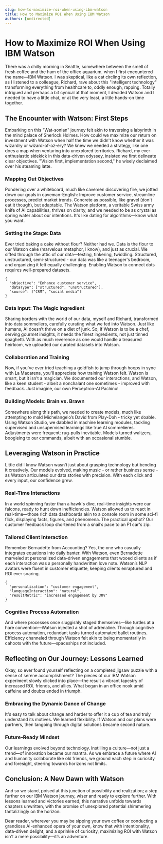 ```yaml
---
slug: how-to-maximize-roi-when-using-ibm-watson
title: How to Maximize ROI When Using IBM Watson
authors: [undirected]
---
```



# How to Maximize ROI When Using IBM Watson

There was a chilly morning in Seattle, somewhere between the smell of fresh coffee and the hum of the office aquarium, when I first encountered the name—IBM Watson. I was skeptical, like a cat circling its own reflection, as I listened to a colleague, Richard, rave about this "intelligent technology" transforming everything from healthcare to, oddly enough, rapping. Totally intrigued and perhaps a bit cynical at that moment, I decided Watson and I needed to have a little chat, or at the very least, a little hands-on time together.

## The Encounter with Watson: First Steps

Embarking on this "Wat-sonian" journey felt akin to traversing a labyrinth in the mind palace of Sherlock Holmes. How could we maximize our return on investment with Watson when half the time we didn't know whether it was wizardry or wizard-of-oz-ery? We knew we needed a strategy, like one does a map when venturing into unexplored territories. Richard, my ever-enthusiastic sidekick in this data-driven odyssey, insisted we first delineate clear objectives. "Vision first, implementation second," he wisely declaimed over his steaming latte.

### Mapping Out Objectives

Pondering over a whiteboard, much like cavemen discovering fire, we jotted down our goals in caveman-English: Improve customer service, streamline processes, predict market trends. Concrete as possible, like gravel (don't eat it though), but adaptable. The Watson platform, a veritable Swiss army knife of AI capabilities, thrives on clarity, and we needed to be as crystal as spring water about our intentions. It's like dating for algorithms—know what you want.

### Setting the Stage: Data

Ever tried baking a cake without flour? Neither had we. Data is the flour to our Watson cake (marvelous metaphor, I know), and just as crucial. We sifted through the attic of our data—testing, tinkering, twiddling. Structured, unstructured, semi-structured - our data was like a teenager's bedroom, and organizing it felt equally challenging. Enabling Watson to connect dots requires well-prepared datasets.

```
{
  "objective": "Enhance customer service",
  "dataType": ["structured", "unstructured"],
  "source": ["CRM", "social media"]
}
```

### Data Input: The Magic Ingredient

Sharing borders with the world of our data, myself and Richard, transformed into data sommeliers, carefully curating what we fed into Watson. Just like humans, AI doesn’t thrive on a diet of junk. So, if Watson is to be a chef, serving gourmet insights, it needs the finest ingredients, not just tinned spaghetti. With as much reverence as one would handle a treasured heirloom, we uploaded our curated datasets into Watson.

### Collaboration and Training

Now, if you've ever tried teaching a goldfish to jump through hoops in sync with La Macarena, you'll appreciate how training Watson felt. Watson is smart, but it isn't a magician. We documented our interactions, and Watson, like a keen student - albeit a nonchalant one sometimes - improved with feedback. Just imagine, our own Perceptron-Al Pachino!

### Building Models: Brain vs. Brawn

Somewhere along this path, we needed to create models, much like attempting to mold Michelangelo’s David from Play-Doh - tricky yet doable. Using Watson Studio, we dabbled in machine learning modules, tackling supervised and unsupervised learnings like true AI sommelieres. Adjustments were frequent; rug-pulls inevitable. Models turned waltzers, boogieing to our commands, albeit with an occasional stumble.

## Leveraging Watson in Practice

Little did I know Watson wasn’t just about grasping technology but bending it creatively. Our models evolved, making music - or rather business sense - as Watson articulated our data stories with precision. With each click and every input, our confidence grew.

### Real-Time Interactions

In a world spinning faster than a hawk's dive, real-time insights were our falcons, ready to hunt down inefficiencies. Watson allowed us to react in real-time—those rich data dashboards akin to a console room in some sci-fi flick, displaying facts, figures, and phenomena. The practical upshot? Our customer feedback loop shortened from a snail’s pace to an F1 car's zip.

### Tailored Client Interaction

Remember Bernadette from Accounting? Yes, the one who casually integrates equations into daily banter. With Watson, even Bernadette marveled at personalized data-driven engagements that wooed clients as if each interaction was a personally handwritten love note. Watson’s NLP avatars were fluent in customer etiquette, keeping clients enraptured and ROI ever soaring.

```
{
  "personalization": "customer engagement",
  "languageInteraction": "natural",
  "resultMetric": "increased engagement by 30%"
}
```

### Cognitive Process Automation

And where processes once sluggishly staged themselves—like turtles at a hare convention—Watson injected a shot of adrenaline. Through cognitive process automation, redundant tasks turned automated ballet routines. Efficiency channeled through Watson felt akin to being momentarily in cahoots with the future—spaceships not included.

## Reflecting on Our Journey: Lessons Learned

Okay, so ever found yourself reflecting on a completed jigsaw puzzle with a sense of serene accomplishment? The pieces of our IBM Watson experiment slowly clicked into place—the result a vibrant tapestry of increased ROI, friends, and allies. What began in an office nook amid caffeine and doubts ended in triumph.

### Embracing the Dynamic Dance of Change

It's easy to talk about change and harder to offer it a cup of tea and truly understand its motives. We learned flexibility. If Watson and our plans were partners, then tangoing through digital solutions became second nature.

### Future-Ready Mindset

Our learnings evolved beyond technology. Instilling a culture—not just a trend—of innovation became our mantra. As we embrace a future where AI and humanity collaborate like old friends, we ground each step in curiosity and foresight, steering towards horizons not limits.

## Conclusion: A New Dawn with Watson

And so we stand, poised at this junction of possibility and realization; a step further on our IBM Watson journey, wiser and ready to explore further. With lessons learned and victories earned, this narrative unfolds towards chapters unwritten, with the promise of unexplored potential shimmering tantalizingly on the horizon.

Dear reader, wherever you may be sipping your own coffee or conducting a grandiose AI-enhanced opera of your own, know that with intentionality, data-driven delight, and a sprinkle of curiosity, maximizing ROI with Watson isn't a mere possibility—it’s an adventure.